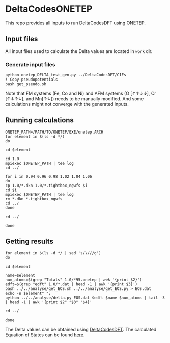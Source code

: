 # DeltaCodesONETEP

This repo provides all inputs to run DeltaCodesDFT using ONETEP.

## Input files
All input files used to calculate the Delta values are located in `work`
dir.

### Generate input files
```
python onetep_DELTA_test_gen.py ../DeltaCodesDFT/CIFs
! Copy pseudopotentials
bash get_pseudo.sh
```
Note that FM systems (Fe, Co and Ni) and AFM systems (O [↑↑↓↓], Cr [↑↓↑↓], and 
Mn[↑↓]) needs to be manually modified. And some calculations might not converge
with the generated inputs.

## Running calculations
```
ONETEP_PATH=/PATH/TO/ONETEP/EXE/onetep.ARCH
for element in $(ls -d */)
do

cd $element

cd 1.0
mpiexec $ONETEP_PATH | tee log
cd ../

for i in 0.94 0.96 0.98 1.02 1.04 1.06
do
cp 1.0/*.dkn 1.0/*.tightbox_ngwfs $i
cd $i
mpiexec $ONETEP_PATH | tee log
rm *.dkn *.tightbox_ngwfs
cd ../
done

cd ../

done
```

## Getting results
```
for element in $(ls -d */ | sed 's/\///g')
do

cd $element

name=$element
num_atoms=$(grep "Totals" 1.0/*95.onetep | awk '{print $2}')
edft=$(grep "edft" 1.0/*.dat | head -1 | awk '{print $3}')
bash ../../analyse/get_EOS.sh ../../analyse/get_EOS.py > EOS.dat
echo -n $element" ";
python ../../analyse/delta.py EOS.dat $edft $name $num_atoms | tail -3 | head -1 | awk '{print $2" "$3" "$4}'

cd ../

done
```
The Delta values can be obtained using
[DeltaCodesDFT](https://github.com/molmod/DeltaCodesDFT). The calculated
Equation of States can be found [here](./ONETEP.txt).
